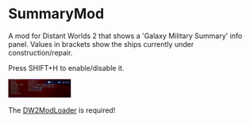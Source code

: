 # SummaryMod
A mod for Distant Worlds 2 that shows a 'Galaxy Military Summary' info panel.
Values in brackets show the ships currently under construction/repair.

Press SHIFT+H to enable/disable it.

<img src="https://github.com/Stoert/SummaryMod/blob/main/Galaxy_Summary.png" width=25% height=25%>

The [DW2ModLoader](https://github.com/DW2MC/DW2ModLoader) is required!

